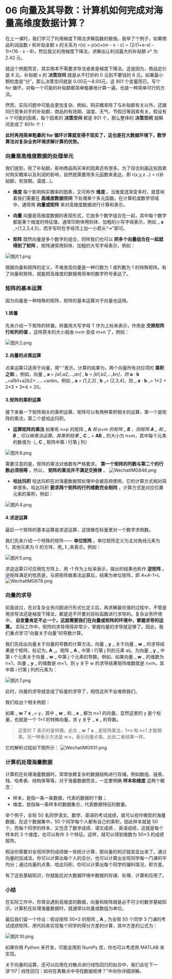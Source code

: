 # 06 向量及其导数：计算机如何完成对海量高维度数据计算？

在上一课时，我们学习了利用梯度下降法求解函数的极值。我举了个例子，如果商品利润函数 r 和补贴金额 x 的关系为 r(x) = p(x)×(m - x - c) = (2/(1+e-x) - 1)×(16 - x - 8)，然后我又利用梯度下降法，求解出让利润最大的补贴额 x\* 为 2.42 元。

就这个例题而言，其实根本不需要求导法或者是梯度下降法。这是因为，商品定价是 8 元，补贴额 x 的 **决策空间** 就是从不打折的 0 元到不要钱的 8 元。如果最小颗粒度是“分”，那么决策空间就是 0.00元～8.00元，这 801 个变量而已。写个 for 循环，对每一个可能的补贴额都简单粗暴地计算一遍，也是一种简单可行的方法。

然而，实际问题中可能会更加复杂。例如，购买概率除了与补贴额有关以外，还跟同行竞争对手的补贴额、商品的有效期、温度、天气、节假日等因素有关。假设有 n 个可能的因素，每个因素的 **决策空间** 都是 801 个，那么整体的 **决策空间** 就瞬间变成了 801n 个！

**此时再用简单粗暴的 for 循环计算就变得不现实了，这也是在大数据环境下，数学算法对复杂业务环境求解计算的优势。**

### 向量是高维度数据的处理单元

我们提到，除了补贴额，影响商品购买率的因素还有很多。为了综合刻画这些因素对购买概率以及利润的影响，自然就需要用多元函数来表达，即 r(x,y,z...) = r(补贴额，有效期，温度...)。

- **维度** 每个影响购买概率的因素，又可称作 **维度** 。当维度逐渐变多时，就意味着我们需要在 **高维度数据空间** 下处理某个多元函数。在计算机或数学领域中，通常用 **向量或矩阵** 来对高维度数据进行计算和表示。

- **向量** 向量是高维度数据的表现形式，它由多个数字组合在一起，其中每个数字都是某个维度的特征值。通常印刷体用斜体、加粗的小写字母表示，例如 \_ **a** \_=\[1,2,3,4,5\]，而手写时在字母顶上加一小箭头“→”即可。

- **矩阵** 既然向量是多个数字的组合，同样我们也可以 **把多个向量组合在一起就得到了矩阵** 。矩阵通常用斜体、加粗的大写字母表示，例如：

![图片1.png](assets/Ciqc1F-qW2KAVC2eAAAqW3NSwxg911.png)

根据向量和矩阵的定义，不难发现向量是一种行数为 1 或列数为 1 的特殊矩阵。有了向量和矩阵，就能把高维度的数据用简单的数学符号表达了。

### 矩阵的基本运算

因为向量是一种特殊的矩阵，矩阵的基本运算对于向量也适用。

#### 1.转置

先来介绍一下矩阵的转置。转置用大写字母 T 作为上标来表示，作用是 **交换矩阵行和列的值** 。这样原本的大小就由 n×m 变成 m×n 了，例如：

![图片2.png](assets/CgqCHl-qW22ATIEBAABmF6xQrH8325.png)

#### 2.向量的点乘运算

点乘运算只适用于向量，用“·”表示。计算的结果为，两个向量所有对应项的 **乘积之和** 。例如，向量 \_ **a** _= \[a1,a2,...,an\] ,_ **b** _= \[b1,b2,...,bn\]，则_ **a** _·_ **b** _=a1b1+a2b2+……+anbn。例如 _ **a** _= \[1,2,3\] ,_ **b** _= \[2,3,4\]，则 _ **a** _·_ **b** \_= 1×2 + 2×3 + 3×4 = 20。

#### 3.矩阵的乘积运算

接下来看一下矩阵相关的乘积运算。矩阵可以有两种乘积相关的运算，第一个是矩阵的乘法，第二个是哈达玛积。

- **运算矩阵的乘法** 如果有 n×p 的矩阵 \_ **A** _和 p×m 的矩阵 _ **B** _，则矩阵_ **A** \_ 和 _ **B** _ 可以做乘法运算。其乘积结果 _ **C** _ =_ **AB** _ 的大小为 n×m，其中每个元素的数值为（_ **C** _ 矩阵中第 i 行第 j 列）

![图片8.png](assets/Ciqc1F-qW36AaufQAACCC2N6w4Y661.png)

需要注意的是，矩阵的乘法对维数有严格要求。 **第一个矩阵的列数与第二个的行数必须相等** 。所以， **矩阵的乘法并不满足交换律** 。 ![WechatIMG846.png](assets/CgqCHl-zPpaAdglhAACpwikeCDc307.png)

- **哈达玛积** 哈达玛积在对海量数据预处理中会被高频使用，它的计算方式相对简单很多。哈达玛积 **要求两个矩阵的行列维数完全相同** ，计算方式是对应位置元素的乘积，例如：

![图片4.png](assets/CgqCHl-qW5CASFf5AAB7d4ZJSIo496.png)

#### 4.求逆运算

最后一个矩阵的基本运算是求逆运算，这很像在标量里对一个数字求倒数。

我们先来介绍一个特殊的矩阵—— **单位矩阵** 。单位矩阵定义为主对角线元素为 1，其他元素为 0 的方阵，用\_ **I** \_来表示，例如：

![图片5.png](assets/Ciqc1F-qW5uAYSTVAAAmUORxc6w260.png)

求逆运算只可应用在方阵上，用 -1 作为上标来表示，输出的结果也称作 **逆矩阵** 。逆矩阵满足的性质是，与原矩阵做乘法运算后，结果为单位矩阵，即 _A_×_A_-1=_I。_ ![WechatIMG678.png](assets/Ciqc1F-snJuADWmWAACZ999lC2A440.png)

### 向量的求导

前面说过，在对复杂业务问题进行形式化定义后，再求解最优值的过程中，不管是用求导法还是梯度下降法，都是逃不开要对目标函数进行求导的。复杂业务环境中， **自变量肯定不止一个，这就需要我们在向量或矩阵的环境中，掌握求导的运算。** 实际工作中，矩阵的求导用得非常少，掌握向量的求导就足够了。因此，我们重点学习“向量关于向量”的导数计算。

我们先给出向量关于向量的导数的计算方法。向量 _ **y** _ 关于向量 _ **w** _ 的求导结果是个矩阵，标记为\_ **A** \_。矩阵 _ **A** _ 中第 i 行第 j 列的元素 aij，为向量 _ **y** _ 中第 i 个元素关于向量 _ **w** _ 中第 j 个元素的导数。例如，如果向量 _ **w** _ 的维数为 n×1，向量 _ **y** _ 的维数是 m×1，则 y 关于 w 的求导结果矩阵维数就是 n×m，其中第 i 行第 j 列的元素为：

![图片7.png](assets/Ciqc1F-qW6-AUmfJAAA_3qflnHM248.png)

此时，向量的求导就变成了标量的求导了，相信这并不会难倒我们。

我们给出个相关例题：

如果 _ **w** _T_ **x** _= y，其中 _ **w** _ 和 _ **x** _ 都为 n×1 的向量。显然这里的 y 是个标量，也就是一个 1×1 的特殊向量。求 y 关于 _ **x** _ 的导数。

> 这里的 T 表示的是转置。此处 _ **w** _T_ **x** _ 是矩阵乘法，1×n 和 n×1 才能相乘。另一种表示方法是 w·x，表示向量点乘。此处二者结果一样。

它的解析过程如下图所示： ![WechatIMG931.png](assets/CgqCHl-7MuuANagGAAD83Oq_rRE087.png)

### 计算机处理海量数据

计算机在处理海量数据时，常常依赖复杂的数据结构进行存储。例如数组、链表、栈、哈希表、结构体等等。对于海量数据而言，一定要明确 **样本和维度** 这两个概念：

- 样本，是指一条一条数据，代表的数据的个数；
- 维度，是指每一条样本的数据集合，代表数据特征的数量。

举个例子，全班 50 名同学语文、数学、英语的考试成绩，就可以视作微型的海量数据。在这个数据集中，50 个同学每个人都有自己的乘积，因此样本就是 50 个。而每个同学的样本，又包含了数学成绩、语文成绩 、英语成绩，这就是每个样本的 3 个维度，也可以称作 3 个特征。这样，就可以得到维数为 50×3 的成绩矩阵。

假设你需要对全班同学的成绩做一些统计计算，那向量的知识就突显出来了。通过向量的加减法，你可以计算出每个人的总分，也可以计算出全班同学每一门课的平均分；通过向量的点乘、哈达玛积，你可以计算出每个同学的偏科情况，即方差。

有了这些基础知识，你就能应对大数据环境中数据的存储、处理、计算和应用了。

### 小结

在实际工作中，你常会遇到高维度的数据，向量和矩阵就是必不可少的数学基础知识，计算机在处理海量数据时，就通常以向量或数组为单位。

最后我们留一个作业：假设矩阵 50×3 的矩阵 _ **A** _ 为全班 50 个同学 3 门课的考试成绩矩阵，用代码来实现每个同学的得分方差的计算，其中方差的公式为：

![图片10.png](assets/Ciqc1F-qW8GAWfqFAABETcKbFZI117.png)

如果你用 Python 来开发，可能会用到 NumPy 库，你也可以考虑用 MATLAB 来实现。

关于向量的运算，还可以应用在对散点进行线性回归的拟合中，我们会在下一讲“07 | 线性回归：如何在离散点中寻找数据规律？”中向你详细讲解。
